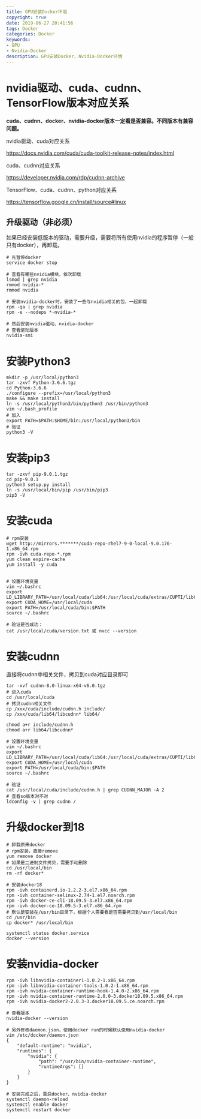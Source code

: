 ```yaml
---
title: GPU安装Docker环境
copyright: true
date: 2019-06-27 20:41:56
tags: Docker
categories: Docker
keywords:
- GPU
- Nvidia-Docker
description: GPU安装Docker、Nvidia-Docker环境
---
```


# nvidia驱动、cuda、cudnn、TensorFlow版本对应关系

**cuda、cudnn、docker、nvidia-docker版本一定看是否兼容。不同版本有兼容问题。**

nvidia驱动、cuda对应关系

<https://docs.nvidia.com/cuda/cuda-toolkit-release-notes/index.html>

cuda、cudnn对应关系

<https://developer.nvidia.com/rdp/cudnn-archive>

TensorFlow、cuda、cudnn、python对应关系

<https://tensorflow.google.cn/install/source#linux>

## 升级驱动（非必须）

如果已经安装低版本的驱动，需要升级，需要将所有使用nvidia的程序暂停（一般只有docker），再卸载。

```
# 先暂停docker
service docker stop

# 查看有哪些nvidia模块，依次卸载
lsmod | grep nvidia
rmmod nvidia-*
rmmod nvidia

# 安装nvidia-docker时，安装了一些与nvidia相关的包，一起卸载
rpm -qa | grep nvidia
rpm -e --nodeps *-nvidia-*

# 然后安装nvidia驱动、nvidia-docker
# 查看驱动版本
nvidia-smi
```



# 安装Python3

```shell
mkdir -p /usr/local/python3
tar -zxvf Python-3.6.6.tgz
cd Python-3.6.6
./configure --prefix=/usr/local/python3
make && make install
ln -s /usr/local/python3/bin/python3 /usr/bin/python3
vim ~/.bash_profile
# 加入
export PATH=$PATH:$HOME/bin:/usr/local/python3/bin
# 验证
python3 -V
```

# 安装pip3

```shell
tar -zxvf pip-9.0.1.tgz
cd pip-9.0.1
python3 setup.py install
ln -s /usr/local/bin/pip /usr/bin/pip3
pip3 -V
```

# 安装cuda

```shell
# rpm安装
wget http://mirrors.*******/cuda-repo-rhel7-9-0-local-9.0.176-1.x86_64.rpm
rpm -ivh cuda-repo-*.rpm
yum clean expire-cache
yum install -y cuda


# 设置环境变量
vim ~/.bashrc
export LD_LIBRARY_PATH=/usr/local/cuda/lib64:/usr/local/cuda/extras/CUPTI/lib64:$LD_LIBRARY_PATH
export CUDA_HOME=/usr/local/cuda
export PATH=/usr/local/cuda/bin:$PATH
source ~/.bashrc

# 验证是否成功：
cat /usr/local/cuda/version.txt 或 nvcc --version
```

# 安装cudnn

直接将cudnn中相关文件，拷贝到cuda对应目录即可

```shell
tar -xvf cudnn-8.0-linux-x64-v6.0.tgz
# 进入cuda
cd /usr/local/cuda
# 拷贝cudnn相关文件
cp /xxx/cuda/include/cudnn.h include/
cp /xxx/cuda/lib64/libcudnn* lib64/

chmod a+r include/cudnn.h
chmod a+r lib64/libcudnn*

# 设置环境变量
vim ~/.bashrc
export LD_LIBRARY_PATH=/usr/local/cuda/lib64:/usr/local/cuda/extras/CUPTI/lib64:$LD_LIBRARY_PATH
export CUDA_HOME=/usr/local/cuda
export PATH=/usr/local/cuda/bin:$PATH
source ~/.bashrc

# 验证
cat /usr/local/cuda/include/cudnn.h | grep CUDNN_MAJOR -A 2
# 查看so版本对不对
ldconfig -v | grep cudnn /
```

# 升级docker到18

```shell
# 卸载原来docker
# rpm安装，直接remove
yum remove docker
# 如果是二进制文件拷贝，需要手动删除
cd /usr/local/bin
rm -rf docker*

# 安装docker18
rpm -ivh containerd.io-1.2.2-3.el7.x86_64.rpm
rpm -ivh container-selinux-2.74-1.el7.noarch.rpm
rpm -ivh docker-ce-cli-18.09.5-3.el7.x86_64.rpm
rpm -ivh docker-ce-18.09.5-3.el7.x86_64.rpm
# 默认是安装在/usr/bin目录下，根据个人需要看是否需要拷贝到/usr/local/bin
cd /usr/bin
cp docker* /usr/local/bin

systemctl status docker.service
docker --version
```

# 安装nvidia-docker

```shell
rpm -ivh libnvidia-container1-1.0.2-1.x86_64.rpm
rpm -ivh libnvidia-container-tools-1.0.2-1.x86_64.rpm
rpm -ivh nvidia-container-runtime-hook-1.4.0-2.x86_64.rpm
rpm -ivh nvidia-container-runtime-2.0.0-3.docker18.09.5.x86_64.rpm
rpm -ivh nvidia-docker2-2.0.3-3.docker18.09.5.ce.noarch.rpm

# 查看版本
nvidia-docker --version

# 另外修改daemon.json，使用docker run的时候默认使用nvidia-docker
vim /etc/docker/daemon.json
{
    "default-runtime": "nvidia",
    "runtimes": {
        "nvidia": {
            "path": "/usr/bin/nvidia-container-runtime",
            "runtimeArgs": []
        }
    }
}

# 安装完成之后，重启docker、nvidia-docker
systemctl daemon-reload
systemctl enable docker
systemctl restart docker
```
